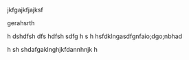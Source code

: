 jkfgajkfjajksf




gerahsrth

h
dshdfsh
dfs
hdfsh
sdfg
h
s
h
hsfdklngasdfgnfaio;dgo;nbhad

h
sh
shdafgaklnghjkfdannhnjk
h


